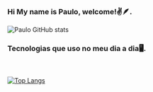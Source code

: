 ### Hi My name is Paulo, welcome!✌️🪶.

![`Paulo` GitHub stats](https://github-readme-stats.vercel.app/api?username=paulohenriiquesouza&show_icons=true&theme=dracula)

### Tecnologias que uso no meu dia a dia🖥️.

<div style="display: inline_block"><br/>

[![Top Langs](https://github-readme-stats.vercel.app/api/top-langs/?username=paulohenriiquesouza&layout=compact)](https://github.com/anuraghazra/github-readme-stats)
